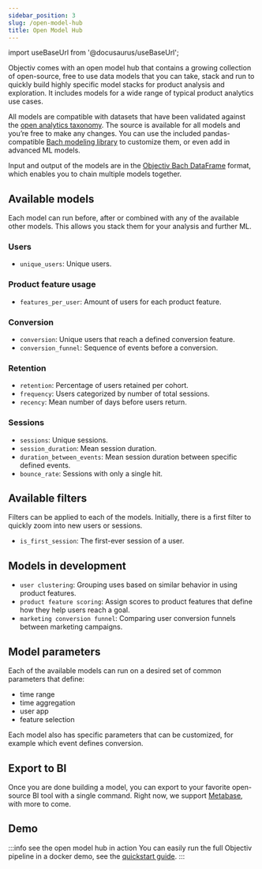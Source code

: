 ```yaml
---
sidebar_position: 3
slug: /open-model-hub
title: Open Model Hub
---
```


import useBaseUrl from '@docusaurus/useBaseUrl';

Objectiv comes with an open model hub that contains a growing collection of open-source, free to use data models that you can take, stack and run to quickly build highly specific model stacks for product analysis and exploration. It includes models for a wide range of typical product analytics use cases.

All models are compatible with datasets that have been validated against the [open analytics taxonomy](/taxonomy/introduction.md). The source is available for all models and you’re free to make any changes. You can use the included pandas-compatible [Bach modeling library](/modeling/intro.mdx) to customize them, or even add in advanced ML models.

Input and output of the models are in the [Objectiv Bach DataFrame](/modeling/dataframe/bach.DataFrame.mdx) format, which enables you to chain multiple models together.

## Available models
Each model can run before, after or combined with any of the available other models. This allows you stack them for your analysis and further ML. 

### Users
* `unique_users`: Unique users.

### Product feature usage
* `features_per_user`: Amount of users for each product feature.

### Conversion
* `conversion`: Unique users that reach a defined conversion feature.
* `conversion_funnel`: Sequence of events before a conversion.

### Retention
* `retention`: Percentage of users retained per cohort.
* `frequency`: Users categorized by number of total sessions.
* `recency`: Mean number of days before users return.

### Sessions
* `sessions`: Unique sessions.
* `session_duration`: Mean session duration.
* `duration_between_events`: Mean session duration between specific defined events.
* `bounce_rate`: Sessions with only a single hit.

## Available filters
Filters can be applied to each of the models. Initially, there is a first filter to quickly zoom into new users or sessions.
* `is_first_session`: The first-ever session of a user.

## Models in development
* `user clustering`: Grouping uses based on similar behavior in using product features.
* `product feature scoring`: Assign scores to product features that define how they help users reach a goal.
* `marketing conversion funnel`: Comparing user conversion funnels between marketing campaigns. 

## Model parameters
Each of the available models can run on a desired set of common parameters that define:
* time range
* time aggregation
* user app
* feature selection

Each model also has specific parameters that can be customized, for example which event defines conversion.

## Export to BI
Once you are done building a model, you can export to your favorite open-source BI tool with a single command. Right now, we support [Metabase](https://www.metabase.com/), with more to come. 

## Demo
:::info see the open model hub in action
You can easily run the full Objectiv pipeline in a docker demo, see the [quickstart guide](./quickstart-guide/).
:::